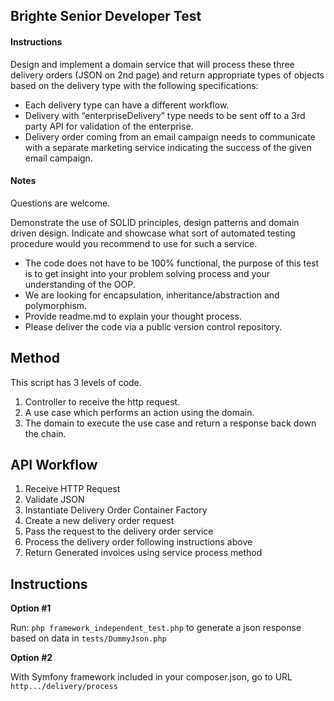## Brighte Senior Developer Test

#### Instructions
Design and implement a domain service that will process these three delivery orders
(JSON on 2nd page) and return appropriate types of objects based on the delivery type with
the following specifications:

- Each delivery type can have a different workflow.
- Delivery with “enterpriseDelivery” type needs to be sent off to a 3rd party API for validation of the enterprise.
- Delivery order coming from an email campaign needs to communicate with a
separate marketing service indicating the success of the given email campaign.

#### Notes
Questions are welcome.

Demonstrate the use of SOLID principles, design patterns and domain driven design.
Indicate and showcase what sort of automated testing procedure would you recommend
to use for such a service.
- The code does not have to be 100% functional, the purpose of this test is to get
insight into your problem solving process and your understanding of the OOP.
- We are looking for encapsulation, inheritance/abstraction and polymorphism.
- Provide readme.md to explain your thought process.
- Please deliver the code via a public version control repository.

## Method
This script has 3 levels of code. 
1. Controller to receive the http request.
2. A use case which performs an action using the domain.
3. The domain to execute the use case and return a response back down the chain.

## API Workflow
1. Receive HTTP Request
2. Validate JSON
3. Instantiate Delivery Order Container Factory
4. Create a new delivery order request
5. Pass the request to the delivery order service
6. Process the delivery order following instructions above
7. Return Generated invoices using service process method

## Instructions
**Option #1**


Run: `php framework_independent_test.php` to generate a json response based 
on data in `tests/DummyJson.php`

**Option #2**

With Symfony framework included in your composer.json, go to URL `http.../delivery/process`
